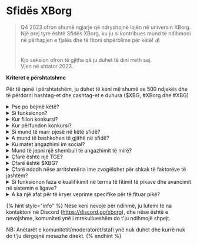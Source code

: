# Sfidës XBorg

> Q4 2023 ofron shumë ngjarje që ndryshojnë lojën në universin XBorg. Një prej tyre është Sfidës XBorg, ku ju si kontribues mund të ndihmoni në përhapjen e fjalës dhe të fitoni shpërblime për këtë! 💰
>
> \
> Kjo seksion ofron të gjitha që ju duhet të dini rreth saj. \
> Vjen në shtator 2023.



**Kriteret e përshtatshme**

Për të qenë i përshtatshëm, ju duhet të keni më shumë se 500 ndjekës dhe të përdorni hashtag-et dhe cashtag-et e duhura ($XBG, #XBorg dhe #XBG)

<details>

<summary>Pse po bëjmë këtë?</summary>

Qëllimi ynë është të rrisim ndërgjegjësimin rreth XBorg duke treguar komunitetin tonë fantastik, produktet tona dhe tokenin. Organizimi i një konkursi është metoda jonë e zgjedhur për të nxitur një përvojë të këndshme dhe bashkëpunuese.

</details>

<details>

<summary>Si funksionon?</summary>

Merrni pjesë në mënyrë të gjerë duke respektuar [rregullat](rregullat-test.md) dhe duke ndjekur praktikat më të mira (lidhja për praktikat më të mira). Do të mbledhni pikë bazuar në ndikimin e angazhimit tuaj, dhe sa më me aftësi të arrini këtë, aq më të mëdha do të jenë shpërblimet që ju dhe liga juaj mund të arrini.

</details>

<details>

<summary>Kur fillon konkursi?</summary>

Konkursi është planifikuar të fillojë më 1 shtator ose më 30 shtator 2023, në bazë të progresit tonë.

</details>

<details>

<summary>Kur përfundon konkursi?</summary>

Konkursi do të përfundojë dy javë pas Eventit të Gjenerimit të Tokenit ([TGE](./#çfarë-është-një-tge)), datën specifike të cilës do të komunikohet në një kohë më të vonë.

</details>

<details>

<summary>Si mund të marr pjesë në këtë sfidë?</summary>

Pas plotësimit të kërkesës për të pasur më shumë se 500 ndjekës në Twitter, do t'ju caktohen pikë bazuar në Rangu i Përhapësve të XBorg në LunarCrush. Mos harroni të përfshini #XBorg, $XBG ose #XBG në tweet-et tuaja për njohje të sakta.

</details>

<details>

<summary>A mund të bashkohen të gjithë në sfidë?</summary>

Sfidës i mund të gjithë, por pikët tuaja do të numërohen vetëm nëse keni të paktën 500 ndjekë në Twitter.

</details>

<details>

<summary>Ku matet angazhimi im social?</summary>

LunarCrush merr të dhënat drejtpërdrejt nga Twitter, duke na lejuar të nxjerrim dhe analizojmë këto informacione. Si rezultat, ne fokusohemi ekskluzivisht në matjen e angazhimit tuaj në Twitter. Ju lutemi të keni parasysh se angazhimet në platforma sociale të tjera nuk merren në konsideratë. Për më shumë të dhëna, vizitoni [https://lunarcrush.com/faq.](https://lunarcrush.com/faq.)

</details>

<details>

<summary>Mund të jepni një shembull të angazhimit të mirë?</summary>

Angazhimi efektiv përfshin krijimin e përmbajtjes tërheqëse duke përdorur hashtag-et, cashtag-et dhe emoji-t. Për udhëzime të mëtejshme, mund të konsultoheni me udhëzuesin tonë të praktikave më të mira: {LINK}

</details>

<details>

<summary>Çfarë është një TGE?</summary>

TGE është shkurtesa e "Token Generation Event" (Ngjarje e Gjenerimit të Tokenit), një term i përdorur kryesisht në fushën e blockchain dhe kriptovalutave.

**Çfarë ndodh gjatë një TGE?**

Një TGE përfshin krijimin dhe shpërndarjen e një kriptovalute ose tokeni të ri për pjesëmarrësit e hershëm, zakonisht për të mbledhur fonde për një projekt të ri. Ky proces përfshin kompaninë ose organizatën që lëshon një numër të caktuar tokenësh për mbështetësit ose investitorët fillestarë.

**Si ndryshon një TGE nga një ICO?**

Ndërsa të dyja TGE-t dhe ICO-t (Ofertat e Parë të Monedhës) janë metoda për të mbledhur fonde duke përdorur tokenë, termat ndonjëherë përdoren ndërsjellë. Megjithatë, profesionistët e industrisë shpesh preferojnë "TGE" sepse theksojnë gjenerimin dhe shpërndarjen e tokenëve, në vend të "ofertës" ose aspektit të shitjes.

</details>

<details>

<summary>Çfarë është $XBG?</summary>

[$XBG](../../06-or-token/xbg.md) është një token digjital i lidhur me projektin XBorg.

</details>

<details>

<summary>Çfarë ndodh nëse arritshmëria ime zvogëlohet për shkak të faktorëve të jashtëm?</summary>

Nëse nuk e ruani ose rritni angazhimin, renditja juaj si influencer do të zvogëlohet, duke rezultuar në më pak pikë ditore. Megjithatë, pikët që keni fituar tashmë nuk humbasin.

</details>

<details>

<summary>Si funksionon faza e kualifikimit në terma të fitimit të pikave dhe avancimit në sistemin e ligave?</summary>

Gjatë fazave të kualifikimit, pjesëmarrësit mbledhin pikë ditore dhe ngjiten në rendin e listës së rezultateve. Ne do të mbajmë një momentan të fundit të renditjes nga Faza e Kualifikimit 1 dhe Faza e Kualifikimit 2. Pas kësaj, në bazë të numrit të pjesëmarrësve dhe suksesit të objektivave kolektive, do të jepen vende në Ligat e ndryshme. Performuesit më të mirë nga secila fazë e kualifikimit pastaj do të marrin ftesa për të bashkuar ligën më të përshtatshme në bazë të nivelit të tyre të aftësisë.

Përmes këtyre ligave, sezoni themelor do të fillojë, duke sjellë me vete shpërblime që janë shumë tërheqëse për t'u injoruar. Kjo shënon fillimin e vërtetë të lojës. Përveç shpërblimeve të konsiderueshme, kualifikimi duhet të jetë një synim parësor për shumë gjatë fazave të kualifikimit.

</details>

<details>

<summary>A ka një afat për të kryer veprime specifike për të fituar pikë?</summary>

Po, ka afate për të fituar pikë bazuar në fazat e lojës. Ka dy faza kualifikuese, të ndjekura nga nisja e [ligave](scoring-test/leagues-test.md). Gjatë secilës faze, pjesëmarrësit kanë deri në fund të marrin maksimumin e pikave dhe të sigurojnë pozicionin e tyre në [listën e rezultateve](scoring-test/leaderboard-test.md). Kur ligat nisin, loja funksionon në bazë sezonal.

Përveç kësaj, pikët fitohen çdo ditë, dhe të dhënat merren nga [API i LunarCrush](scoring-test/lunarcrush-test.md) çdo mbrëmje para mesnatës (UTC) për të llogaritur pikët. Për shkak të përgjegjësisë teknike, disa të dhëna mund të marrin deri në 48 orë për të reflektuar në [listën e rezultateve](scoring-test/leaderboard-test.md).

</details>

{% hint style="info" %}
Nëse keni nevojë për ndihmë, ju lutemi të na kontaktoni në Discord (https://discord.gg/xborg), dhe nëse është e nevojshme, komuniteti ynë i mrekullueshëm do t'ju ndihmojë shpejt.

NB: Anëtarët e komunitetit/moderatorët/stafi ynë nuk duhet dhe kurrë nuk do t'ju dërgojnë mesazhe direkt.
{% endhint %}